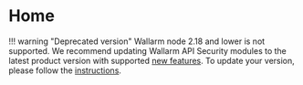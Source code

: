 # Home

!!! warning "Deprecated version"
    Wallarm node 2.18 and lower is not supported. We recommend updating Wallarm API Security modules to the latest product version with supported [new features](../updating-migrating/what-is-new/). To update your version, please follow the [instructions](../updating-migrating/nginx-modules/).